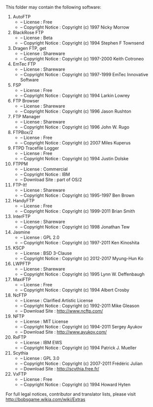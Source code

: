 ﻿This folder may contain the following software:

1. AutoFTP
   - – License : Free
   - – Copyright Notice : Copyright (c) 1997 Nicky Morrow
2. BlackRose FTP
   - – License : Beta
   - – Copyright Notice : Copyright (c) 1994 Stephen F Townsend
3. Dragen FTP, get
   - – License : Shareware
   - – Copyright Notice : Copyright (c) 1997-2000 Keith Cotroneo
4. EmTec FTP
   - – License : Shareware
   - – Copyright Notice : Copyright (c) 1997-1999 EmTec Innovative Software
5. FSP
   - – License : Free
   - – Copyright Notice : Copyright (c) 1994 Larkin Lowrey
6. FTP Browser
   - – License : Shareware
   - – Copyright Notice : Copyright (c) 1996 Jason Rushton
7. FTP Manager
   - – License : Shareware
   - – Copyright Notice : Copyright (c) 1996 John W. Rugo
8. FTPBox/2
   - – License : Free
   - – Copyright Notice : Copyright (c) 2007 Miles Kuperus
9. FTPD Tracefile Logger
   - – License : Free
   - – Copyright Notice : Copyright (c) 1994 Justin Dolske
10. FTPPM
    - – License : Commercial
    - – Copyright Notice : IBM
    - – Download Site : part of OS/2
10. FTP-It!
    - – License : Shareware
    - – Copyright Notice : Copyright (c) 1995-1997 Ben Brown
11. HandyFTP
    - – License : Free
    - – Copyright Notice : Copyright (c) 1999-2011 Brian Smith
12. InterFTP
    - – License : Shareware
    - – Copyright Notice : Copyright (c) 1998 Jonathan Tew
13. Jasmine
    - – License : GPL 2.0
    - – Copyright Notice : Copyright (c) 1997-2011 Ken Kinoshita
14. KSCP
    - – License : BSD 3-Clause
    - – Copyright Notice : Copyright (c) 2012-2017 Myung-Hun Ko
15. LWPFTP
    - – License : Shareware
    - – Copyright Notice : Copyright (c) 1995 Lynn W. Deffenbaugh
16. MaxiFTP
    - – License : Free
    - – Copyright Notice : Copyright (c) 1994 Albert Crosby
17. NcFTP
    - – License : Clarified Artistic License
    - – Copyright Notice : Copyright (c) 1992-2011 Mike Gleason
    - – Download Site : http://www.ncftp.com/
18. NFTP
    - – License : MIT License
    - – Copyright Notice : Copyright (c) 1994-2011 Sergey Ayukov
    - – Download Site : http://www.ayukov.com/
19. RxFTP
    - – License : IBM EWS
    - – Copyright Notice : Copyright (c) 1994 Patrick J. Mueller
20. Scythia
    - – License : GPL 3.0
    - – Copyright Notice : Copyright (c) 2007-2011 Frédéric Julian
    - – Download Site : http://scythia.free.fr/
21. VxFTP
    - – License : Free
    - – Copyright Notice : Copyright (c) 1994 Howard Hyten

For full legal notices, contributor and translator lists, please visit http://bobsgame.wikia.com/wiki/Extras